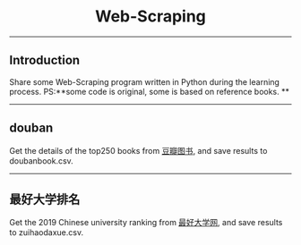 # <center>Web-Scraping<center/>
  
---

## Introduction
Share some Web-Scraping program written in Python during the learning process. 
PS:**some code is original, some is based on reference books. **

---

## douban
Get the details of the top250 books from <a href="https://book.douban.com/top250" target="_blank">豆瓣图书</a>, and save results to doubanbook.csv.

---

## 最好大学排名
Get the 2019 Chinese university ranking from <a href="http://www.zuihaodaxue.com/zuihaodaxuepaiming2019.html" target="_blank">最好大学网</a>, and save results to zuihaodaxue.csv.
